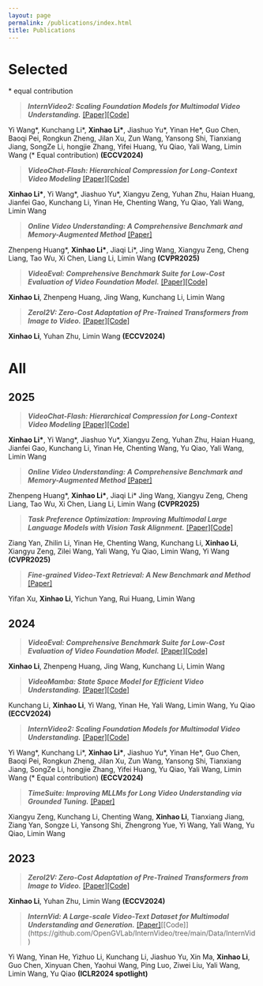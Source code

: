 ```yaml
---
layout: page
permalink: /publications/index.html
title: Publications
---
```



# Selected
\* equal contribution

> ***InternVideo2: Scaling Foundation Models for Multimodal Video Understanding.*** [[Paper]](https://arxiv.org/pdf/2403.15377.pdf)[[Code]](https://github.com/OpenGVLab/InternVideo/tree/main/InternVideo2)

Yi Wang\*, Kunchang Li\*, **Xinhao Li\***, Jiashuo Yu\*, Yinan He\*, Guo Chen, Baoqi Pei, Rongkun Zheng, Jilan Xu, Zun Wang, Yansong Shi, Tianxiang Jiang, SongZe Li, hongjie Zhang, Yifei Huang, Yu Qiao, Yali Wang, Limin Wang (\* Equal contribution) **(ECCV2024)**

> ***VideoChat-Flash: Hierarchical Compression for Long-Context Video Modeling*** [[Paper]](https://arxiv.org/abs/2501.00574)[[Code]](https://github.com/OpenGVLab/VideoChat-Flash)

**Xinhao Li\***, Yi Wang\*, Jiashuo Yu\*, Xiangyu Zeng, Yuhan Zhu, Haian Huang, Jianfei Gao, Kunchang Li, Yinan He, Chenting Wang, Yu Qiao, Yali Wang, Limin Wang

> ***Online Video Understanding: A Comprehensive Benchmark and Memory-Augmented Method*** [[Paper]](https://arxiv.org/abs/2501.00584v1)

Zhenpeng Huang\*, **Xinhao Li\***, Jiaqi Li\*, Jing Wang, Xiangyu Zeng, Cheng Liang, Tao Wu, Xi Chen, Liang Li, Limin Wang  **(CVPR2025)**

> ***VideoEval: Comprehensive Benchmark Suite for Low-Cost Evaluation of Video Foundation Model.*** [[Paper]](https://arxiv.org/abs/2407.06491)[[Code]](https://github.com/leexinhao/VideoEval)

**Xinhao Li**, Zhenpeng Huang, Jing Wang, Kunchang Li, Limin Wang

> ***ZeroI2V: Zero-Cost Adaptation of Pre-Trained Transformers from Image to Video.*** [[Paper]](https://arxiv.org/abs/2310.01324)[[Code]](https://github.com/leexinhao/ZeroI2V)

**Xinhao Li**, Yuhan Zhu, Limin Wang **(ECCV2024)**

# All

## 2025

> ***VideoChat-Flash: Hierarchical Compression for Long-Context Video Modeling*** [[Paper]](https://arxiv.org/abs/2501.00574)[[Code]](https://github.com/OpenGVLab/VideoChat-Flash)

**Xinhao Li\***, Yi Wang\*, Jiashuo Yu\*, Xiangyu Zeng, Yuhan Zhu, Haian Huang, Jianfei Gao, Kunchang Li, Yinan He, Chenting Wang, Yu Qiao, Yali Wang, Limin Wang


> ***Online Video Understanding: A Comprehensive Benchmark and Memory-Augmented Method*** [[Paper]](https://arxiv.org/abs/2501.00584v1)

Zhenpeng Huang\*, **Xinhao Li\***, Jiaqi Li\* Jing Wang, Xiangyu Zeng, Cheng Liang, Tao Wu, Xi Chen, Liang Li, Limin Wang  **(CVPR2025)**


> ***Task Preference Optimization: Improving Multimodal Large Language Models with Vision Task Alignment.*** [[Paper]](https://arxiv.org/abs/2412.19326)[[Code]](https://github.com/OpenGVLab/TPO)

Ziang Yan, Zhilin Li, Yinan He, Chenting Wang, Kunchang Li, **Xinhao Li**, Xiangyu Zeng, Zilei Wang, Yali Wang, Yu Qiao, Limin Wang, Yi Wang  **(CVPR2025)**

> ***Fine-grained Video-Text Retrieval: A New Benchmark and Method*** [[Paper]](https://arxiv.org/pdf/2501.00513)

Yifan Xu, **Xinhao Li**, Yichun Yang, Rui Huang, Limin Wang
## 2024

> ***VideoEval: Comprehensive Benchmark Suite for Low-Cost Evaluation of Video Foundation Model.*** [[Paper]](https://arxiv.org/abs/2407.06491)[[Code]](https://github.com/leexinhao/VideoEval)

**Xinhao Li**, Zhenpeng Huang, Jing Wang, Kunchang Li, Limin Wang

> ***VideoMamba: State Space Model for Efficient Video Understanding.*** [[Paper]](https://arxiv.org/abs/2403.06977)[[Code]](https://github.com/OpenGVLab/VideoMamba)

Kunchang Li, **Xinhao Li**, Yi Wang, Yinan He, Yali Wang, Limin Wang, Yu Qiao **(ECCV2024)**

> ***InternVideo2: Scaling Foundation Models for Multimodal Video Understanding.*** [[Paper]](https://arxiv.org/pdf/2403.15377.pdf)[[Code]](https://github.com/OpenGVLab/InternVideo/tree/main/InternVideo2)

Yi Wang\*, Kunchang Li\*, **Xinhao Li\***, Jiashuo Yu\*, Yinan He\*, Guo Chen, Baoqi Pei, Rongkun Zheng, Jilan Xu, Zun Wang, Yansong Shi, Tianxiang Jiang, SongZe Li, hongjie Zhang, Yifei Huang, Yu Qiao, Yali Wang, Limin Wang (\* Equal contribution) **(ECCV2024)**

> ***TimeSuite: Improving MLLMs for Long Video Understanding via Grounded Tuning.*** [[Paper]](https://arxiv.org/abs/2410.19702)

Xiangyu Zeng, Kunchang Li, Chenting Wang, **Xinhao Li**, Tianxiang Jiang, Ziang Yan, Songze Li, Yansong Shi, Zhengrong Yue, Yi Wang, Yali Wang, Yu Qiao, Limin Wang

## 2023

> ***ZeroI2V: Zero-Cost Adaptation of Pre-Trained Transformers from Image to Video.*** [[Paper]](https://arxiv.org/abs/2310.01324)[[Code]](https://github.com/leexinhao/ZeroI2V)

**Xinhao Li**, Yuhan Zhu, Limin Wang **(ECCV2024)**

> ***InternVid: A Large-scale Video-Text Dataset for Multimodal Understanding and Generation.*** [[Paper]](https://openreview.net/forum?id=MLBdiWu4Fw&referrer=%5BAuthor%20Console%5D(%2Fgroup%3Fid%3DICLR.cc%2F2024%2FConference%2FAuthors%23your-submissions))[[Code]](https://github.com/OpenGVLab/InternVideo/tree/main/Data/InternVid) 

Yi Wang, Yinan He, Yizhuo Li, Kunchang Li, Jiashuo Yu, Xin Ma, **Xinhao Li**, Guo Chen, Xinyuan Chen, Yaohui Wang, Ping Luo, Ziwei Liu, Yali Wang, Limin Wang, Yu Qiao **(ICLR2024 spotlight)** 
